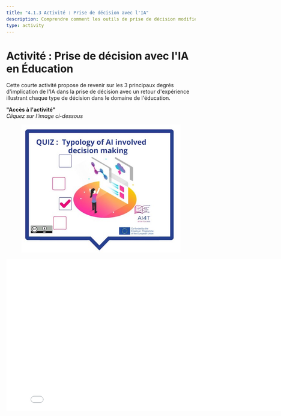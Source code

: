 ```yaml
---
title: "4.1.3 Activité : Prise de décision avec l'IA"
description: Comprendre comment les outils de prise de décision modifient les pratiques, peuvent les améliorer mais doivent être remis en question.
type: activity
---
```


# Activité : Prise de décision avec l'IA en Éducation

Cette courte activité propose de revenir sur les 3 principaux degrés d'implication de l'IA dans la prise de décision avec un retour d'expérience illustrant chaque type de décision dans le domaine de l'éducation.

**"Accès à l'activité"**  
_Cliquez sur l'image ci-dessous_

<figure>
  <img src="Images/VisuelQUIZTypologyofAIinvolveddecisionmaking.jpg" alt="Illustration for Decision Making with AI and Education Activity"/>  
</figure>

<center><iframe width="818" height="404" src="4-1-3a-activity-making-decision-with-ai/4-1-3a-decision-making-and-education.html" frameborder="0" allowfullscreen></iframe></center>
